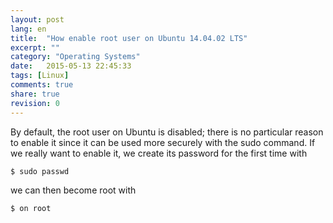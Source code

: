 ```yaml
---
layout: post
lang: en
title:  "How enable root user on Ubuntu 14.04.02 LTS"
excerpt: ""
category: "Operating Systems"
date:   2015-05-13 22:45:33
tags: [Linux]
comments: true
share: true
revision: 0
---
```


By default, the root user on Ubuntu is disabled; there is no particular reason to enable it since it can be used more securely with the sudo command. If we really want to enable it, we create its password for the first time with

```bash
$ sudo passwd
```

we can then become root with

```bash
$ on root
```
